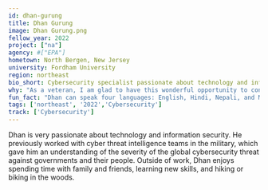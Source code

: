 ```yaml
---
id: dhan-gurung
title: Dhan Gurung
image: Dhan Gurung.png
fellow_year: 2022
project: ["na"]
agency: #["EPA"]
hometown: North Bergen, New Jersey
university: Fordham University
region: northeast
bio_short: Cybersecurity specialist passionate about technology and information security
why: "As a veteran, I am glad to have this wonderful opportunity to continue to serve my country." 
fun_fact: "Dhan can speak four languages: English, Hindi, Nepali, and Manangi (Native language)!"
tags: ['northeast', '2022','Cybersecurity']
track: ['Cybersecurity']
---
```


Dhan is very passionate about technology and information security. He previously worked with cyber threat intelligence teams in the military, which gave him an understanding of the severity of the global cybersecurity threat against governments and their people. Outside of work, Dhan enjoys spending time with family and friends, learning new skills, and hiking or biking in the woods. 